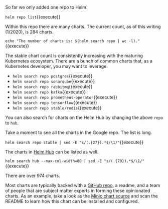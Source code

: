 So far we only added one repo to Helm.

`helm repo list`{{execute}}

Within this repo there are many charts. The current count, as of this writing (1/2020), is 284 charts.

`echo "The number of charts is: $(helm search repo | wc -l)."`{{execute}}

The stable chart count is consistently increasing with the maturing Kubernetes ecosystem. There are a bunch of common charts that, as a Kubernetes developer, you may want to leverage.

- `helm search repo postgres`{{execute}}
- `helm search repo sonarqube`{{execute}}
- `helm search repo rabbitmq`{{execute}}
- `helm search repo kafka`{{execute}}
- `helm search repo prometheus-operator`{{execute}}
- `helm search repo tensorflow`{{execute}}
- `helm search repo stable/redis`{{execute}}

You can also search for charts on the Helm Hub by changing the above `repo` to `hub`. 

Take a moment to see all the charts in the Google repo. The list is long.

`helm search repo stable | sed -E "s/(.{27}).*$/\1/"`{{execute}}

The charts in [Helm Hub](https://hub.helm.sh/) can be listed as well.

`helm search hub --max-col-width=80 | sed -E "s/(.{70}).*$/\1/"`{{execute}}

There are over 974 charts.

Most charts are typically backed with a [GitHub repo](https://github.com/helm/charts ), a readme, and a team of people that are subject matter experts in forming these opinionated charts. As an example, take a look as the [Minio chart source](https://github.com/helm/charts/tree/master/stable/minio) and scan the README to learn how this chart can be installed and configured.

